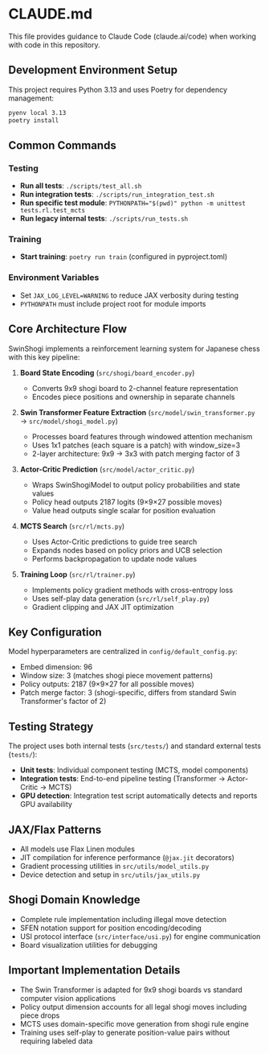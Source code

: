# CLAUDE.md

This file provides guidance to Claude Code (claude.ai/code) when working with code in this repository.

## Development Environment Setup

This project requires Python 3.13 and uses Poetry for dependency management:

```bash
pyenv local 3.13
poetry install
```

## Common Commands

### Testing
- **Run all tests**: `./scripts/test_all.sh`
- **Run integration tests**: `./scripts/run_integration_test.sh` 
- **Run specific test module**: `PYTHONPATH="$(pwd)" python -m unittest tests.rl.test_mcts`
- **Run legacy internal tests**: `./scripts/run_tests.sh`

### Training
- **Start training**: `poetry run train` (configured in pyproject.toml)

### Environment Variables
- Set `JAX_LOG_LEVEL=WARNING` to reduce JAX verbosity during testing
- `PYTHONPATH` must include project root for module imports

## Core Architecture Flow

SwinShogi implements a reinforcement learning system for Japanese chess with this key pipeline:

1. **Board State Encoding** (`src/shogi/board_encoder.py`)
   - Converts 9x9 shogi board to 2-channel feature representation
   - Encodes piece positions and ownership in separate channels

2. **Swin Transformer Feature Extraction** (`src/model/swin_transformer.py` → `src/model/shogi_model.py`)
   - Processes board features through windowed attention mechanism
   - Uses 1x1 patches (each square is a patch) with window_size=3
   - 2-layer architecture: 9x9 → 3x3 with patch merging factor of 3

3. **Actor-Critic Prediction** (`src/model/actor_critic.py`)
   - Wraps SwinShogiModel to output policy probabilities and state values
   - Policy head outputs 2187 logits (9×9×27 possible moves)
   - Value head outputs single scalar for position evaluation

4. **MCTS Search** (`src/rl/mcts.py`)
   - Uses Actor-Critic predictions to guide tree search
   - Expands nodes based on policy priors and UCB selection
   - Performs backpropagation to update node values

5. **Training Loop** (`src/rl/trainer.py`)
   - Implements policy gradient methods with cross-entropy loss
   - Uses self-play data generation (`src/rl/self_play.py`)
   - Gradient clipping and JAX JIT optimization

## Key Configuration

Model hyperparameters are centralized in `config/default_config.py`:
- Embed dimension: 96
- Window size: 3 (matches shogi piece movement patterns)
- Policy outputs: 2187 (9×9×27 for all possible moves)
- Patch merge factor: 3 (shogi-specific, differs from standard Swin Transformer's factor of 2)

## Testing Strategy

The project uses both internal tests (`src/tests/`) and standard external tests (`tests/`):
- **Unit tests**: Individual component testing (MCTS, model components)
- **Integration tests**: End-to-end pipeline testing (Transformer → Actor-Critic → MCTS)
- **GPU detection**: Integration test script automatically detects and reports GPU availability

## JAX/Flax Patterns

- All models use Flax Linen modules
- JIT compilation for inference performance (`@jax.jit` decorators)
- Gradient processing utilities in `src/utils/model_utils.py`
- Device detection and setup in `src/utils/jax_utils.py`

## Shogi Domain Knowledge

- Complete rule implementation including illegal move detection
- SFEN notation support for position encoding/decoding
- USI protocol interface (`src/interface/usi.py`) for engine communication
- Board visualization utilities for debugging

## Important Implementation Details

- The Swin Transformer is adapted for 9x9 shogi boards vs standard computer vision applications
- Policy output dimension accounts for all legal shogi moves including piece drops
- MCTS uses domain-specific move generation from shogi rule engine
- Training uses self-play to generate position-value pairs without requiring labeled data